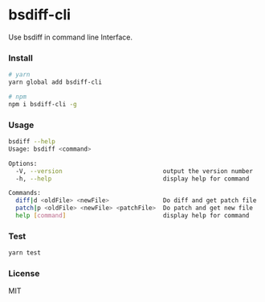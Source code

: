 # bsdiff-cli
Use bsdiff in command line Interface.

### Install

```bash
# yarn
yarn global add bsdiff-cli

# npm
npm i bsdiff-cli -g
```

### Usage
```bash
bsdiff --help
Usage: bsdiff <command>

Options:
  -V, --version                            output the version number
  -h, --help                               display help for command

Commands:
  diff|d <oldFile> <newFile>               Do diff and get patch file
  patch|p <oldFile> <newFile> <patchFile>  Do patch and get new file
  help [command]                           display help for command
```

### Test
```bash
yarn test
```

### License
MIT
